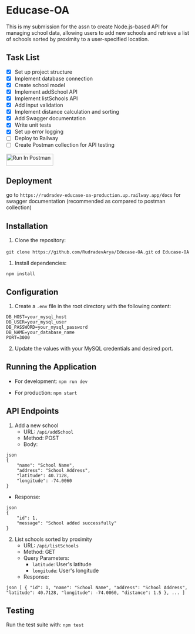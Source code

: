 
# Educase-OA

This is my submission for the assn to create Node.js-based API for managing school data, allowing users to add new schools and retrieve a list of schools sorted by proximity to a user-specified location.

## Task List

- [x] Set up project structure
- [x] Implement database connection
- [x] Create school model
- [x] Implement addSchool API
- [x] Implement listSchools API
- [x] Add input validation
- [x] Implement distance calculation and sorting
- [x] Add Swagger documentation
- [x] Write unit tests
- [x] Set up error logging
- [ ] Deploy to Railway
- [ ] Create Postman collection for API testing

[<img src="https://run.pstmn.io/button.svg" alt="Run In Postman" style="width: 128px; height: 32px;">](https://god.gw.postman.com/run-collection/36555282-98c9ec1b-c7b3-45fe-a74c-1318f0de4052?action=collection%2Ffork&source=rip_markdown&collection-url=entityId%3D36555282-98c9ec1b-c7b3-45fe-a74c-1318f0de4052%26entityType%3Dcollection%26workspaceId%3D71aebf8a-2dea-49dd-848f-50e5b7a17498)

## Deployment

go to `https://rudradev-educase-oa-production.up.railway.app/docs`
for swagger documentation (recommended as compared to postman collection)



## Installation

1. Clone the repository:


`git clone https://github.com/RudradevArya/Educase-OA.git`
`cd Educase-OA`

1. Install dependencies:

`npm install`

## Configuration

1. Create a `.env` file in the root directory with the following content:


```
DB_HOST=your_mysql_host 
DB_USER=your_mysql_user 
DB_PASSWORD=your_mysql_password 
DB_NAME=your_database_name 
PORT=3000
```

2. Update the values with your MySQL credentials and desired port.

## Running the Application

- For development:
`npm run dev`

- For production:
`npm start`

## API Endpoints

1. Add a new school
   - URL: `/api/addSchool`
   - Method: POST
   - Body:


```
json 
{ 
    "name": "School Name", 
    "address": "School Address", 
    "latitude": 40.7128, 
    "longitude": -74.0060 
}
```

- Response:
```
json 
{ 
    "id": 1, 
    "message": "School added successfully" 
}
```

2. List schools sorted by proximity
   - URL: `/api/listSchools`
   - Method: GET
   - Query Parameters:
     - `latitude`: User's latitude
     - `longitude`: User's longitude
   - Response:


```
json [ { "id": 1, "name": "School Name", "address": "School Address", "latitude": 40.7128, "longitude": -74.0060, "distance": 1.5 }, ... ]
```

## Testing

Run the test suite with:
`npm test`

